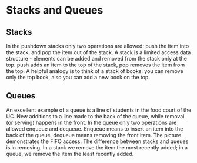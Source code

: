 # Stacks and Queues

## Stacks
 
In the pushdown stacks only two operations are allowed: push the item into the stack, and pop the item out of the stack. A stack is a limited access data structure - elements can be added and removed from the stack only at the top. push adds an item to the top of the stack, pop removes the item from the top. A helpful analogy is to think of a stack of books; you can remove only the top book, also you can add a new book on the top.

## Queues

An excellent example of a queue is a line of students in the food court of the UC. New additions to a line made to the back of the queue, while removal (or serving) happens in the front. In the queue only two operations are allowed enqueue and dequeue. Enqueue means to insert an item into the back of the queue, dequeue means removing the front item. The picture demonstrates the FIFO access. The difference between stacks and queues is in removing. In a stack we remove the item the most recently added; in a queue, we remove the item the least recently added.
